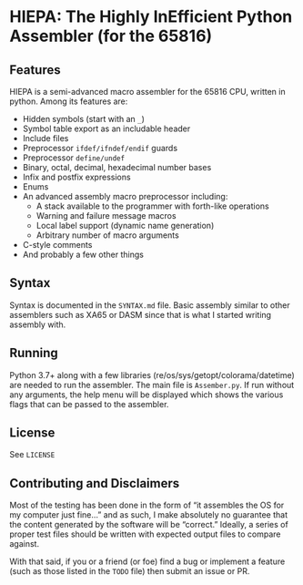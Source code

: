 # HIEPA: The Highly InEfficient Python Assembler (for the 65816)

## Features

HIEPA is a semi-advanced macro assembler for the 65816 CPU, written in python. Among its features are:

* Hidden symbols (start with an `_`)
* Symbol table export as an includable header
* Include files
* Preprocessor `ifdef/ifndef/endif` guards
* Preprocessor `define/undef`
* Binary, octal, decimal, hexadecimal number bases
* Infix and postfix expressions
* Enums
* An advanced assembly macro preprocessor including:
  - A stack available to the programmer with forth-like operations
  - Warning and failure message macros
  - Local label support (dynamic name generation)
  - Arbitrary number of macro arguments
* C-style comments
* And probably a few other things

## Syntax

Syntax is documented in the `SYNTAX.md` file. Basic assembly similar to other assemblers such as XA65 or DASM since that is what I started writing assembly with.

## Running

Python 3.7+ along with a few libraries (re/os/sys/getopt/colorama/datetime) are needed to run the assembler. The main file is `Assember.py`. If run without any arguments, the help menu will be displayed which shows the various flags that can be passed to the assembler.

## License

See `LICENSE`

## Contributing and Disclaimers

Most of the testing has been done in the form of “it assembles the OS for my computer just fine…” and as such, I make absolutely no guarantee that the content generated by the software will be “correct.” Ideally, a series of proper test files should be written with expected output files to compare against. 

With that said, if you or a friend (or foe) find a bug or implement a feature (such as those listed in the `TODO` file) then submit an issue or PR.
